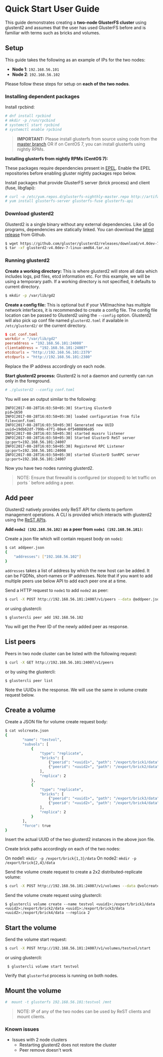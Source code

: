# Quick Start User Guide

This guide demonstrates creating a **two-node GlusterFS cluster** using glusterd2 and assumes that the user has used GlusterFS before and is familiar with terms such as bricks and volumes.

## Setup

This guide takes the following as an example of IPs for the two nodes:

 * **Node 1**: `192.168.56.101`
 * **Node 2**: `192.168.56.102`

Please follow these steps for setup on **each of the two nodes**.

### Installing dependent packages

Install rpcbind:

```sh
# dnf install rpcbind
# mkdir -p /run/rpcbind
# systemctl start rpcbind
# systemctl enable rpcbind
```

> **IMPORTANT:** Please install glusterfs from source using code from the [master branch](https://github.com/gluster/glusterfs/tree/master) OR if on CentOS 7, you can install glusterfs using nightly RPMs.

**Installing glusterfs from nightly RPMs (CentOS 7):**

These packages require dependencies present in [EPEL](https://fedoraproject.org/wiki/EPEL). Enable the EPEL repositories before enabling gluster nightly packages repo below.

Install packages that provide GlusterFS server (brick process) and client (fuse, libgfapi):

```sh
# curl -o /etc/yum.repos.d/glusterfs-nighthly-master.repo http://artifacts.ci.centos.org/gluster/nightly/master.repo
# yum install glusterfs-server glusterfs-fuse glusterfs-api
```

### Download glusterd2

Glusterd2 is a single binary without any external dependencies. Like all Go programs, dependencies are statically linked. You can download the [latest release](https://github.com/gluster/glusterd2/releases) from Github.

```sh
$ wget https://github.com/gluster/glusterd2/releases/download/v4.0dev-7/glusterd2-v4.0dev-7-linux-amd64.tar.xz
$ tar -xf glusterd2-v4.0dev-7-linux-amd64.tar.xz
```

### Running glusterd2

**Create a working directory:** This is where glusterd2 will store all data which includes logs, pid files, etcd information etc. For this example, we will be using a temporary path. If a working directory is not specified, it defaults to current directory.

```sh
$ mkdir -p /var/lib/gd2
```

**Create a config file:** This is optional but if your VM/machine has multiple network interfaces, it is recommended to create a config file. The config file location can be passed to Glusterd2 using the `--config` option.
Glusterd2 will also pick up conf file named `glusterd2.toml` if available in `/etc/glusterd2/` or the current directory.

```toml
$ cat conf.toml
workdir = "/var/lib/gd2"
peeraddress = "192.168.56.101:24008"
clientaddress = "192.168.56.101:24007"
etcdcurls = "http://192.168.56.101:2379"
etcdpurls = "http://192.168.56.101:2380"
```

Replace the IP address accordingly on each node.

**Start glusterd2 process:** Glusterd2 is not a daemon and currently can run only in the foreground.

```sh
# ./glusterd2 --config conf.toml
```

You will see an output similar to the following:
```log
INFO[2017-08-28T16:03:58+05:30] Starting GlusterD                             pid=1650
INFO[2017-08-28T16:03:58+05:30] loaded configuration from file                file=conf.toml
INFO[2017-08-28T16:03:58+05:30] Generated new UUID                            uuid=19db62df-799b-47f1-80e4-0f5400896e05
INFO[2017-08-28T16:03:58+05:30] started muxsrv listener                      
INFO[2017-08-28T16:03:58+05:30] Started GlusterD ReST server                  ip:port=192.168.56.101:24007
INFO[2017-08-28T16:03:58+05:30] Registered RPC Listener                       ip:port=192.168.56.101:24008
INFO[2017-08-28T16:03:58+05:30] started GlusterD SunRPC server                ip:port=192.168.56.101:24007
```

Now you have two nodes running glusterd2.

> NOTE: Ensure that firewalld is configured (or stopped) to let traffic on ports ` before adding a peer.

## Add peer

Glusterd2 natively provides only ReST API for clients to perform management operations. A CLI is provided which interacts with glusterd2 using the [ReST APIs](https://github.com/gluster/glusterd2/wiki/ReST-API).

**Add `node2 (192.168.56.102)` as a peer from `node1 (192.168.56.101)`:**

Create a json file which will contain request body on `node1`:

```sh
$ cat addpeer.json 
{
	"addresses": ["192.168.56.102"]
}
```
`addresses` takes a list of address by which the new host can be added. It can be FQDNs, short-names or IP addresses. Note that if you want to add multiple peers use below API to add each peer one at a time.

Send a HTTP request to `node1` to add `node2` as peer:

```sh
$ curl -X POST http://192.168.56.101:24007/v1/peers --data @addpeer.json -H 'Content-Type: application/json'
```

or using glustercli:

    $ glustercli peer add 192.168.56.102

You will get the Peer ID of the newly added peer as response.

## List peers

Peers in two node cluster can be listed with the following request:

```sh
$ curl -X GET http://192.168.56.101:24007/v1/peers
```

or by using the glustercli:

    $ glustercli peer list

Note the UUIDs in the response. We will use the same in volume create request below.

## Create a volume

Create a  JSON file for volume create request body:

```sh
$ cat volcreate.json
{
        "name": "testvol",
        "subvols": [
            {
                "type": "replicate",
                "bricks": [
                    {"peerid": "<uuid1>", "path": "/export/brick1/data"},
                    {"peerid": "<uuid2>", "path": "/export/brick2/data"}
                ],
                "replica": 2
            },
            {
                "type": "replicate",
                "bricks": [
                    {"peerid": "<uuid1>", "path": "/export/brick3/data"},
                    {"peerid": "<uuid2>", "path": "/export/brick4/data"}
                ],
                "replica": 2
            }
        ],
        "force": true
}
```

Insert the actual UUID of the two glusterd2 instances in the above json file.

Create brick paths accordingly on each of the two nodes:

 On node1: `mkdir -p /export/brick{1,3}/data`
 On node2: `mkdir -p /export/brick{2,4}/data`

Send the volume create request to create a 2x2 distributed-replicate volume:

```sh
$ curl -X POST http://192.168.56.101:24007/v1/volumes --data @volcreate.json -H 'Content-Type: application/json'
```

Send the volume create request using glustercli:

    $ glustercli volume create --name testvol <uuid1>:/export/brick1/data <uuid2>:/export/brick2/data <uuid1>:/export/brick3/data <uuid2>:/export/brick4/data --replica 2

## Start the volume

Send the volume start request:

```sh
$ curl -X POST http://192.168.56.101:24007/v1/volumes/testvol/start
```
 or using glustercli:

     $ glustercli volume start testvol

Verify that `glusterfsd` process is running on both nodes.

## Mount the volume

```sh
#  mount -t glusterfs 192.168.56.101:testvol /mnt
```

> NOTE: IP of any of the two nodes can be used by ReST clients and mount clients.

### Known issues

* Issues with 2 node clusters
  * Restarting glusterd2 does not restore the cluster
  * Peer remove doesn't work
